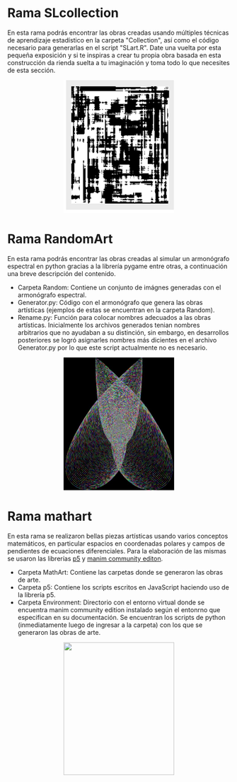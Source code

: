 # Rama SLcollection

En esta rama podrás encontrar las obras creadas usando múltiples técnicas de aprendizaje estadístico en la carpeta "Collection", así como el código necesario para generarlas en el script "SLart.R". Date una vuelta por esta pequeña exposición y si te inspiras a crear tu propia obra basada en esta construcción da rienda suelta a tu imaginación y toma todo lo que necesites de esta sección.

<p align="center">
  <img width="250" height="300" src="https://github.com/SimonPGM/generativeart/blob/SLcollection/Collection/rfART.png">
</p>

# Rama RandomArt
En esta rama podrás encontrar las obras creadas al simular un armonógrafo espectral en python gracias a la librería pygame entre otras, a continuación una breve descripción del contenido.

* Carpeta Random: Contiene un conjunto de imágnes generadas con el armonógrafo espectral.
* Generator.py: Código con el armonógrafo que genera las obras artísticas (ejemplos de estas se encuentran en la carpeta Random).
* Rename.py: Función para colocar nombres adecuados a las obras artísticas. Inicialmente los archivos generados tenian nombres arbitrarios que no ayudaban a su distinción, sin embargo, en desarrollos posteriores se logró asignarles nombres más dicientes en el archivo Generator.py por lo que este script actualmente no es necesario. 

<p align="center">
  <img width="250" height="300" src="https://github.com/SimonPGM/generativeart/blob/RandomArt/Random/oscilatorio08.jpg">
</p>

# Rama mathart

En esta rama se realizaron bellas piezas artísticas usando varios conceptos matemáticos, en particular
espacios en coordenadas polares y campos de pendientes de ecuaciones diferenciales. Para la elaboración de las
mismas se usaron las librerías <a href="https://p5js.org/">p5</a> y <a href="https://docs.manim.community/en/stable/index.html">manim community editon</a>.

* Carpeta MathArt: Contiene las carpetas donde se generaron las obras de arte.
* Carpeta p5: Contiene los scripts escritos en JavaScript haciendo uso de la librería p5.
* Carpeta Environment: Directorio con el entorno virtual donde se encuentra manim community edition instalado según el entonrno que especifican en su documentación. Se encuentran los scripts de python (inmediatamente luego de ingresar a la carpeta) con los que se generaron las obras de arte.

<p align="center">
  <img width="250" height="300" src="https://simonpgm.github.io/ImgsArt/VF1.png">
</p>

